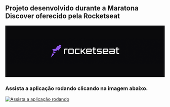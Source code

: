 ## Projeto desenvolvido durante a Maratona Discover oferecido pela Rocketseat
<p>
<img src = "./image/logo.png">

<!-- ![Programa-rodando](https://j.gifs.com/VA42o9.gif) -->
<p>
<p>

### Assista a aplicação rodando clicando na imagem abaixo. 
<p>
<p>


[![Assista a aplicação rodando](https://img.youtube.com/vi/hAMPYnjAMnA/maxresdefault.jpg)](https://youtu.be/hAMPYnjAMnA)






